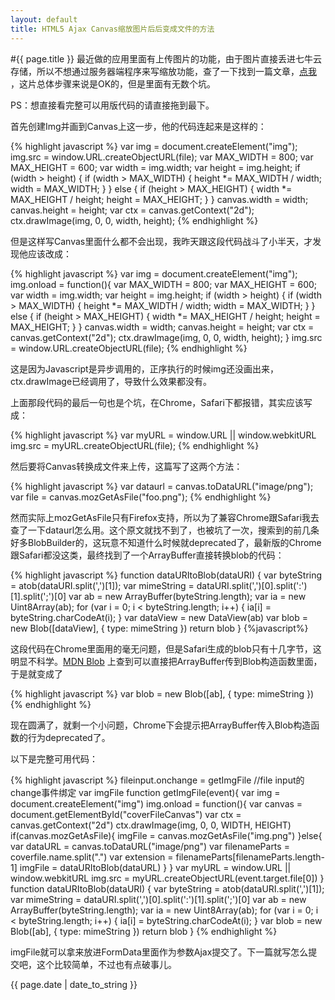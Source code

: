 ```yaml
---
layout: default
title: HTML5 Ajax Canvas缩放图片后后变成文件的方法
---
```

#{{ page.title }}
最近做的应用里面有上传图片的功能，由于图片直接丢进七牛云存储，所以不想通过服务器端程序来写缩放功能，查了一下找到一篇文章，[点我](http://hacks.mozilla.org/2011/01/how-to-develop-a-html5-image-uploader/) ，这片总体步骤来说是OK的，但是里面有无数个坑。

PS：想直接看完整可以用版代码的请直接拖到最下。

首先创建Img并画到Canvas上这一步，他的代码连起来是这样的：

{% highlight javascript %}
var img = document.createElement("img");
img.src = window.URL.createObjectURL(file);
var MAX_WIDTH = 800;
var MAX_HEIGHT = 600;
var width = img.width;
var height = img.height;
if (width > height) {
  if (width > MAX_WIDTH) {
    height *= MAX_WIDTH / width;
    width = MAX_WIDTH;
  }
} else {
  if (height > MAX_HEIGHT) {
    width *= MAX_HEIGHT / height;
    height = MAX_HEIGHT;
  }
}
canvas.width = width;
canvas.height = height;
var ctx = canvas.getContext("2d");
ctx.drawImage(img, 0, 0, width, height);
{% endhighlight %}

但是这样写Canvas里面什么都不会出现，我昨天跟这段代码战斗了小半天，才发现他应该改成：

{% highlight javascript %}
var img = document.createElement("img");
img.onload = function(){
	var MAX_WIDTH = 800;
	var MAX_HEIGHT = 600;
	var width = img.width;
	var height = img.height;
	if (width > height) {
  		if (width > MAX_WIDTH) {
    		height *= MAX_WIDTH / width;
    		width = MAX_WIDTH;
    	}
	} else {
  		if (height > MAX_HEIGHT) {
    		width *= MAX_HEIGHT / height;
    		height = MAX_HEIGHT;
    	}
	}
	canvas.width = width;
	canvas.height = height;
	var ctx = canvas.getContext("2d");
	ctx.drawImage(img, 0, 0, width, height);
}
img.src = window.URL.createObjectURL(file);
{% endhighlight %}

这是因为Javascript是异步调用的，正序执行的时候img还没画出来，ctx.drawImage已经调用了，导致什么效果都没有。

上面那段代码的最后一句也是个坑，在Chrome，Safari下都报错，其实应该写成：

{% highlight javascript %}
var myURL = window.URL || window.webkitURL
img.src = myURL.createObjectURL(file);
{% endhighlight %}

然后要将Canvas转换成文件来上传，这篇写了这两个方法：

{% highlight javascript %}
var dataurl = canvas.toDataURL("image/png");
var file = canvas.mozGetAsFile("foo.png");
{% endhighlight %}

然而实际上mozGetAsFile只有Firefox支持，所以为了兼容Chrome跟Safari我去查了一下dataurl怎么用。这个原文就找不到了，也被坑了一次，搜索到的前几条好多BlobBuilder的，这玩意不知道什么时候就deprecated了，最新版的Chrome跟Safari都没这类，最终找到了一个ArrayBuffer直接转换blob的代码：

{% highlight javascript %}
function dataURItoBlob(dataURI) {
    var byteString = atob(dataURI.split(',')[1]);
    var mimeString = dataURI.split(',')[0].split(':')[1].split(';')[0]
    var ab = new ArrayBuffer(byteString.length);
    var ia = new Uint8Array(ab);
    for (var i = 0; i < byteString.length; i++) {
        ia[i] = byteString.charCodeAt(i);
    }
    var dataView = new DataView(ab)
    var blob = new Blob([dataView], { type: mimeString })
    return blob
}
{%javascript%}

这段代码在Chrome里面用的毫无问题，但是Safari生成的blob只有十几字节，这明显不科学。[MDN Blob](https://developer.mozilla.org/en-US/docs/Web/API/Blob?redirectlocale=en-US&redirectslug=DOM%2FBlob) 上查到可以直接把ArrayBuffer传到Blob构造函数里面，于是就变成了

{% highlight javascript %}
var blob = new Blob([ab], { type: mimeString })
{% endhighlight %}

现在圆满了，就剩一个小问题，Chrome下会提示把ArrayBuffer传入Blob构造函数的行为deprecated了。

以下是完整可用代码：

{% highlight javascript %}
fileinput.onchange = getImgFile //file input的change事件绑定
var imgFile 
function getImgFile(event){
    var img = document.createElement("img")
    img.onload = function(){
        var canvas = document.getElementById("coverFileCanvas")
        var ctx = canvas.getContext("2d")
        ctx.drawImage(img, 0, 0, WIDTH, HEIGHT)
        if(canvas.mozGetAsFile){
            imgFile = canvas.mozGetAsFile("img.png")
        }else{
            var dataURL = canvas.toDataURL("image/png")
            var filenameParts = coverfile.name.split(".")
            var extension = filenameParts[filenameParts.length-1]
            imgFile = dataURItoBlob(dataURL)
        }
    }
    var myURL = window.URL || window.webkitURL
    img.src = myURL.createObjectURL(event.target.file[0])
}
function dataURItoBlob(dataURI) {
    var byteString = atob(dataURI.split(',')[1]);
    var mimeString = dataURI.split(',')[0].split(':')[1].split(';')[0]
    var ab = new ArrayBuffer(byteString.length);
    var ia = new Uint8Array(ab);
    for (var i = 0; i < byteString.length; i++) {
        ia[i] = byteString.charCodeAt(i);
    }
    var blob = new Blob([ab], { type: mimeString })
    return blob
}
{% endhighlight %}

imgFile就可以拿来放进FormData里面作为参数Ajax提交了。下一篇就写怎么提交吧，这个比较简单，不过也有点破事儿。


<p>{{ page.date | date_to_string }}</p>